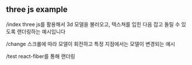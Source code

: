 ## three js example

/index
three js를 활용해서 3d 모델을 불러오고, 텍스쳐를 입힌 다음 잡고 돌릴 수 있도록 랜더링하는 예시입니다

/change
스크롤에 따라 모델이 회전하고 특정 지점에서는 모델이 변경되는 예시

/test
react-fiber를 통해 랜더링
